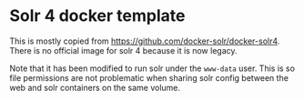 # Solr 4 docker template

This is mostly copied from https://github.com/docker-solr/docker-solr4. There is no official
image for solr 4 because it is now legacy.

Note that it has been modified to run solr under the `www-data` user. This is so file permissions
are not problematic when sharing solr config between the web and solr containers on the same volume.
